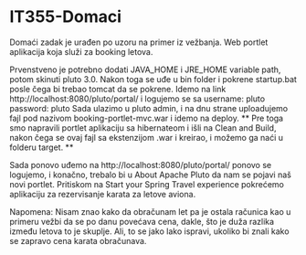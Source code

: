 # IT355-Domaci

Domaći zadak je urađen po uzoru na primer iz vežbanja. 
Web portlet aplikacija koja služi za booking letova.

Prvenstveno je potrebno dodati JAVA_HOME i JRE_HOME variable path, potom skinuti pluto 3.0. Nakon toga se uđe u bin folder i pokrene
startup.bat posle čega bi trebao tomcat da se pokrene. Idemo na link http://localhost:8080/pluto/portal/ i logujemo se sa 
username: pluto
password: pluto
Sada ulazimo u pluto admin, i na dnu strane uploadujemo fajl pod nazivom booking-portlet-mvc.war i idemo na deploy.
** Pre toga smo napravili portlet aplikaciju sa hibernateom i išli na Clean and Build, nakon čega se ovaj fajl sa ekstenzijom .war
i kreirao, i možemo ga naći u folderu target. **

Sada ponovo uđemo na http://localhost:8080/pluto/portal/ ponovo se logujemo, i konačno, trebalo bi u About Apache Pluto da nam se pojavi
naš novi portlet. Pritiskom na Start your Spring Travel experience pokrećemo aplikaciju za rezervisanje karata za letove aviona.

Napomena: 
Nisam znao kako da obračunam let pa je ostala računica kao u primeru vežbi da se po danu povećava cena, dakle, što je duža razlika između
letova to je skuplje. Ali, to se jako lako ispravi, ukoliko bi znali kako se zapravo cena karata obračunava.
